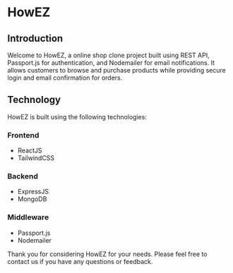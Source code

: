 # HowEZ

## Introduction

Welcome to HowEZ, a online shop clone project built using REST API, Passport.js for authentication, and Nodemailer for email notifications. It allows customers to browse and purchase products while providing secure login and email confirmation for orders.


## Technology

HowEZ is built using the following technologies:

### Frontend

- ReactJS
- TailwindCSS

### Backend

- ExpressJS
- MongoDB

### Middleware

- Passport.js
- Nodemailer

Thank you for considering HowEZ for your needs. Please feel free to contact us if you have any questions or feedback.
